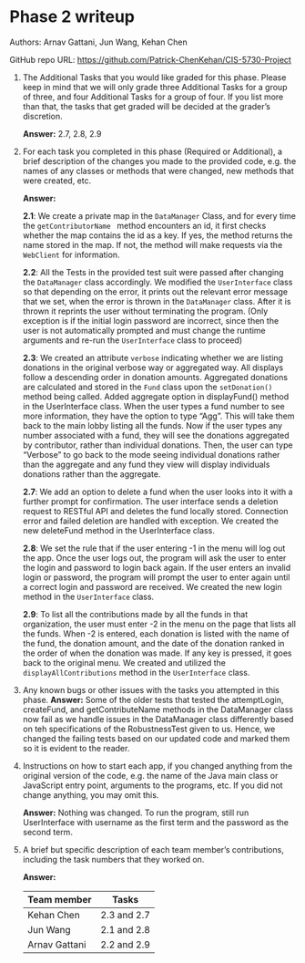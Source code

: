 # Phase 2 writeup

Authors: Arnav Gattani, Jun Wang, Kehan Chen 

GitHub repo URL: https://github.com/Patrick-ChenKehan/CIS-5730-Project 

1. The Additional Tasks that you would like graded for this phase. Please keep in mind that we will only grade three Additional Tasks for a group of three, and four Additional Tasks for a group of four. If you list more than that, the tasks that get graded will be decided at the grader’s discretion.

   **Answer:** 2.7, 2.8, 2.9

2. For each task you completed in this phase (Required or Additional), a brief description of the changes you made to the provided code, e.g. the names of any classes or methods that were changed, new methods that were created, etc.

   **Answer:**

   **2.1**: We create a private map in the `DataManager` Class, and for every time the `getContributorName ` method encounters an id, it first checks whether the map contains the id as a key. If yes, the method returns the name stored in the map. If not, the method will make requests via the `WebClient` for information.

   **2.2**: All the Tests in the provided test suit were passed after changing the `DataManager` class accordingly. We modified the `UserInterface` class so that depending on the error, it prints out the relevant error message that we set, when the error is thrown in the `DataManager` class. After it is thrown it reprints the user without terminating the program. (Only exception is if the initial login password are incorrect, since then the user is not automatically prompted and must change the runtime arguments and re-run the `UserInterface` class to proceed)

   **2.3**: We created an attribute `verbose` indicating whether we are listing donations in the original verbose way or aggregated way. All displays follow a descending order in donation amounts. Aggregated donations are calculated and stored in the `Fund` class upon the `setDonation()` method being called. Added aggregate option in displayFund() method in the UserInterface class. When the user types a fund number to see more information, they have the option to type “Agg”. This will take them back to the main lobby listing all the funds. Now if the user types any number associated with a fund, they will see the donations aggregated by contributor, rather than individual donations. Then, the user can type “Verbose” to go back to the mode seeing individual donations rather than the aggregate and any fund they view will display individuals donations rather than the aggregate. 

   **2.7**: We add an option to delete a fund when the user looks into it with a further prompt for confirmation. The user interface sends a deletion request to RESTful API and deletes the fund locally stored. Connection error and failed deletion are handled with exception. We created the new deleteFund method in the UserInterface class. 

   **2.8**: We set the rule that if the user entering -1 in the menu will log out the app. Once the user logs out, the program will ask the user to enter the login and password to login back again. If the user enters an invalid login or password, the program will prompt the user to enter again until a correct login and password are received. We created the new login method in the `UserInterface` class. 

   **2.9**: To list all the contributions made by all the funds in that organization, the user must enter -2 in the menu on the page that lists all the funds. When -2 is entered, each donation is listed with the name of the fund, the donation amount, and the date of the donation ranked in the order of when the donation was made. If any key is pressed, it goes back to the original menu. We created and utilized the `displayAllContributions` method in the `UserInterface` class. 

3. Any known bugs or other issues with the tasks you attempted in this phase.
   **Answer:** Some of the older tests that tested the attemptLogin, createFund, and getContributeName methods in the DataManager class now fail as we handle issues in the DataManager class differently based on teh specifications of the RobustnessTest given to us. Hence, we changed the failing tests based on our updated code and marked them so it is evident to the reader. 

4. Instructions on how to start each app, if you changed anything from the original version of the code, e.g. the name of the Java main class or JavaScript entry point, arguments to the programs, etc. If you did not change anything, you may omit this.

   **Answer:** Nothing was changed. To run the program, still run UserInterface with username as the first term and the password as the second term.

5. A brief but specific description of each team member’s contributions, including the task numbers that they worked on.

   **Answer:**

   | Team member   | Tasks       |
   | ------------- | ----------- |
   | Kehan Chen    | 2.3 and 2.7 |
   | Jun Wang      | 2.1 and 2.8 |
   | Arnav Gattani | 2.2 and 2.9 |
